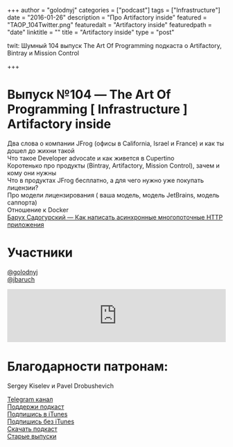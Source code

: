 +++
author = "golodnyj"
categories = ["podcast"]
tags = ["Infrastructure"]
date = "2016-01-26"
description = "Про Artifactory inside"
featured = "TAOP_104Twitter.png"
featuredalt = "Artifactory inside"
featuredpath = "date"
linktitle = ""
title = "Artifactory inside"
type = "post"

twit: Шумный 104 выпуск The Art Of Programming подкаста о Artifactory, Bintray и Mission Control

+++
# Выпуск №104 — The Art Of Programming [ Infrastructure ] Artifactory inside

Два слова о компании JFrog (офисы в California, Israel и France) и как ты дошел до жихни такой  
Что такое Developer advocate и как живется в Cupertino  
Коротенько про продукты (Bintray, Artifactory, Mission Control), зачем и кому они нужны  
Что в продуктах JFrog бесплатно, а для чего нужно уже покупать лицензии?  
Про модели лицензирования ( ваша модель, модель JetBrains, модель саппорта)  
Отношение к Docker  
[Барух Садогурский — Как написать асинхронные многопоточные HTTP приложения](https://www.youtube.com/watch?v=JRx-wYPVaEE)

# Участники
[@golodnyj](https://twitter.com/golodnyj/)  
[@jbaruch](https://twitter.com/jbaruch/)


<iframe title="Выпуск №104 — The Art Of Programming [ Infrastructure ] Artifactory inside" src="https://www.podbean.com/media/player/vmt4w-5c14bd-pb?from=share&skin=1&share=1&fonts=Helvetica&download=1&version=1&skin=1&btn-skin=107" height="122" width="100%" style="border: none;" scrolling="no" data-name="pb-iframe-player"></iframe>

# Благодарности патронам: 
Sergey Kiselev и Pavel Drobushevich

[Telegram канал](http://bit.ly/taoplive)  
[Поддержи подкаст](http://bit.ly/TAOPpatron)  
[Подпишись в iTunes](http://bit.ly/TAOPiTunes)  
[Подпишись без iTunes](http://bit.ly/TAOPrss)   
[Скачать подкаст](http://bit.ly/TAOP104mp3)  
[Старые выпуски](http://bit.ly/oldtaop)  


